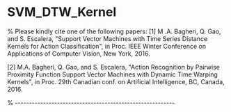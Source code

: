 # SVM_DTW_Kernel

% Please kindly cite one of the following papers:
[1]	M .A. Bagheri, Q. Gao, and S. Escalera, "Support Vector Machines with Time Series Distance Kernels for Action Classification",  in Proc. IEEE Winter Conference on Applications of Computer Vision, New York, 2016.

[2]	M.A. Bagheri, Q. Gao, and S. Escalera, "Action Recognition by Pairwise Proximity Function Support Vector Machines with Dynamic Time Warping Kernels", in Proc. 29th Canadian conf. on Artificial Intelligence, BC, Canada, 2016.

% ---------------------------------------------------------
